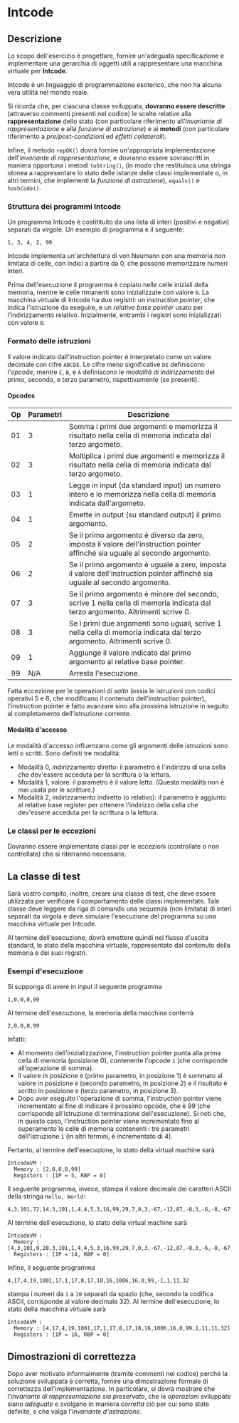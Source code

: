 # Intcode

## Descrizione

Lo scopo dell'esercizio è progettare,
fornire un'adeguata specificazione
e implementare una gerarchia di oggetti
utili a rappresentare una macchina virtuale per **Intcode**.

Intcode è un linguaggio di programmazione esoterico,
che non ha alcuna vera utilità nel mondo reale.

Si ricorda che,
per ciascuna classe sviluppata,
**dovranno essere descritte**
(attraverso commenti presenti nel codice)
le scelte relative alla **rappresentazione** dello stato
(con particolare riferimento all'*invariante di rappresentazione*
e alla *funzione di astrazione*)
e ai **metodi**
(con particolare riferimento a *pre/post-condizioni* ed *effetti collaterali*).

Infine,
il metodo `repOK()`
dovrà fornire un'appropriata implementazione dell'_invariante di rappresentazione_,
e dovranno essere sovrascritti in maniera opportuna i metodi
`toString()`,
(in modo che restituisca una stringa idonea a rappresentare lo stato delle istanze delle classi implementate
o,
in altri termini,
che implementi la _funzione di astrazione_),
`equals()` e `hashCode()`.

### Struttura dei programmi Intcode

Un programma Intcode è costitituito da una lista di interi
(positivi e negativi)
separati da virgole.
Un esempio di programma è il seguente:

	1, 3, 4, 2, 99

Intcode implementa un'architettura di von Neumann
con una memoria non limitata di celle,
con indici a partire da 0,
che possono memorizzare numeri interi.

Prima dell'esecuzione
il programma è copiato nelle celle iniziali della memoria,
mentre le celle rimanenti sono inizializzate con valore `0`.
La macchina virtuale di Intcode ha due registri:
un _instruction pointer_,
che indica l'istruzione da eseguire,
e un _relative base pointer_
usato per l'indirizzamento relativo.
Inizialmente,
entrambi i registri sono inizializzati con valore `0`.

### Formato delle istruzioni

Il valore indicato dall'instruction pointer è interpretato come un valore decimale con cifre `ABCDE`.
Le cifre meno significative `DE` definiscono l'_opcode_, mentre `C`, `B`, e `A`
definiscono le _modalità di indirizzamento_
del primo, secondo, e terzo parametro,
rispettivamente
(se presenti).

#### Opcodes

| Op | Parametri | Descrizione                                                                                                                    |
|----|-----------|--------------------------------------------------------------------------------------------------------------------------------|
| 01 | 3         | Somma i primi due argomenti e memorizza il risultato nella cella di memoria indicata dal terzo argometo.                       |
| 02 | 3         | Moltiplica i primi due argomenti e memorizza il risultato nella cella di memoria indicata dal terzo argometo.                  |
| 03 | 1         | Legge in input (da standard input) un numero intero e lo memorizza nella cella di memoria indicata dall'argometo.              |
| 04 | 1         | Emette in output (su standard output) il primo argomento.                                                                      |
| 05 | 2         | Se il primo argomento è diverso da zero, imposta il valore dell'instruction pointer affinché sia uguale al secondo argomento.  |
| 06 | 2         | Se il primo argomento è uguale a zero, imposta il valore dell'instruction pointer affinché sia uguale al secondo argomento.    |
| 07 | 3         | Se il primo argomento è minore del secondo, scrive 1 nella cella di memoria indicata dal terzo argomento. Altrimenti scrive 0. |
| 08 | 3         | Se i primi due argomenti sono uguali, scrive 1 nella cella di memoria indicata dal terzo argomento. Altrimenti scrive 0.       |
| 09 | 1         | Aggiunge il valore indicato dal primo argomento al relative base pointer.                                                      |
| 99 | N/A       | Arresta l'esecuzione.                                                                                                          |

Fatta eccezione per le operazioni di _salto_
(ossia le istruzioni con codici operativi 5 e 6,
che modificano il contenuto dell'instruction pointer),
l'instruction pointer è fatto avanzare sino alla prossima istruzione in seguito al completamento dell'istruzione corrente.

#### Modalità d'accesso

Le modalità d'accesso influenzano come gli argomenti delle istruzioni sono letti o scritti.
Sono definiti tre modalità:

* Modalità 0, indirizzamento diretto:
  il parametro è l'indirizzo di una cella che dev'essere acceduta per la scrittura o la lettura.
* Modalità 1, valore:
  il parametro è il valore letto.
  (Questa modalità non è mai usata per le scritture.)
* Modalità 2, indirizzamento indiretto (o relativo):
  il parametro è aggiunto al relative base register per ottenere l'indirizzo della cella che dev'essere acceduta per la scrittura o la lettura.


### Le classi per le eccezioni

Dovranno essere implementate classi per le eccezioni
(controllate o non controllate)
che si riterranno necessarie.

## La classe di test

Sarà vostro compito,
inoltre,
creare una classe di test,
che deve essere utilizzata per verificare il comportamento delle classi implementate.
Tale classe deve leggere da riga di comando
una sequenza
(non limitata)
di interi separati da virgola
e deve simulare l'esecuzione del programma su una macchina virtuale per Intcode.

Al termine dell'esecuzione,
dovrà emettere quindi
nel flusso d'uscita standard,
lo stato della macchina virtuale,
rappresentato dal contenuto della memoria e dei suoi registri.

### Esempi d'esecuzione

Si supponga di avere in input il seguente programma

	1,0,0,0,99

Al termine dell'esecuzione,
la memoria della macchina conterrà

	2,0,0,0,99

Infatti:

 * Al momento dell'inizializzazione,
   l'instruction pointer punta alla prima cella di memoria
   (posizione 0),
   contenente l'opcode `1`
   (che corrisponde all'operazione di somma).
 * Il valore in posizione `0`
   (primo parametro, in posizione 1)
   è sommato al valore in posizione `0`
   (secondo parametro, in posizione 2)
   e il risultato è scritto in posizione `0`
   (terzo parametro, in posizione 3).
 * Dopo aver eseguito l'operazione di somma,
   l'instruction pointer viene incrementato al fine di indicare il prossimo opcode,
   che è 99
   (che corrisponde all'istruzione di terminazione dell'esecuzione).
   Si noti che,
   in questo caso,
   l'instruction pointer viene incrementato fino al superamento
   le celle di memoria contenenti i tre parametri
   dell'istruzione `1`
   (in altri termini, è incrementato di 4).

Pertanto,
al termine dell'esecuzione,
lo stato della virtual machine sarà

    IntcodeVM :
      Memory : [2,0,0,0,99]
      Registers : [IP = 5, RBP = 0]



Il seguente programma,
invece,
stampa il valore decimale dei caratteri ASCII della stringa `Hello, World!`

    4,3,101,72,14,3,101,1,4,4,5,3,16,99,29,7,0,3,-67,-12,87,-8,3,-6,-8,-67,-23,-10

Al termine dell'esecuzione,
lo stato della virtual machine sarà

    IntcodeVM :
      Memory : [4,3,101,0,28,3,101,1,4,4,5,3,16,99,29,7,0,3,-67,-12,87,-8,3,-6,-8,-67,-23,-10]
      Registers : [IP = 14, RBP = 0]

Infine,
il seguente programma

    4,17,4,19,1001,17,1,17,8,17,18,16,1006,16,0,99,-1,1,11,32

stampa i numeri da `1` a `10` separati da spazio
(che,
secondo la codifica ASCII,
corrisponde al valore decimale 32).
Al termine dell'esecuzione,
lo stato della macchina virtuale sarà

    IntcodeVM :
      Memory : [4,17,4,19,1001,17,1,17,8,17,18,16,1006,16,0,99,1,11,11,32]
      Registers : [IP = 16, RBP = 0]


## Dimostrazioni di correttezza

Dopo aver motivato informalmente
(tramite commenti nel codice)
perché la soluzione sviluppata è corretta,
fornire una dimostrazione formale di correttezza dell'implementazione.
In particolare,
si dovrà mostrare
che l'_invariante di rappresentazione sia preservato_,
che le _operazioni_ sviluppate siano _adeguate_
e svolgano in maniera _corretta_ ciò per cui sono state definite,
e che valga l'_invariante d'astrazione_.